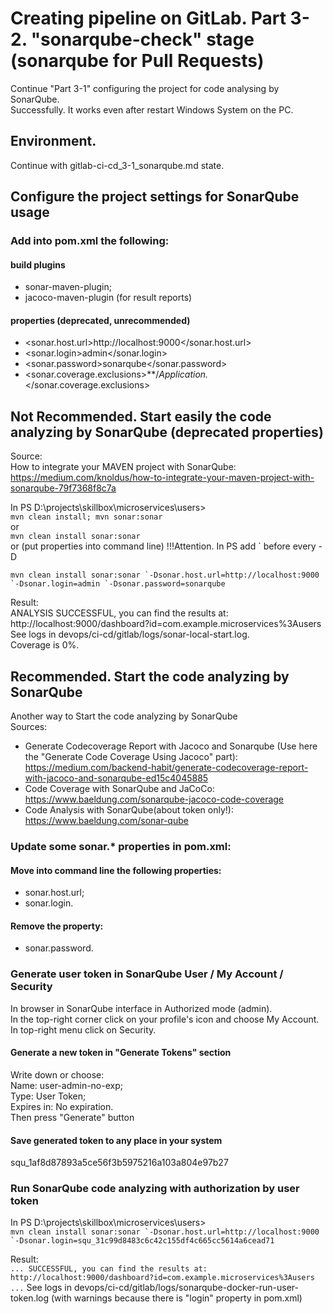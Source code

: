 # Creating pipeline on GitLab. Part 3-2. "sonarqube-check" stage (sonarqube for Pull Requests)
Continue "Part 3-1" configuring the project for code analysing by SonarQube.           
Successfully.
It works even after restart Windows System on the PC.

## Environment.
Continue with gitlab-ci-cd_3-1_sonarqube.md state.

## Configure the project settings for SonarQube usage
### Add into pom.xml the following:
#### build plugins
- sonar-maven-plugin;
- jacoco-maven-plugin (for result reports)
#### properties (deprecated, unrecommended)
- <sonar.host.url>http://localhost:9000</sonar.host.url>
- <sonar.login>admin</sonar.login>
- <sonar.password>sonarqube</sonar.password>
- <sonar.coverage.exclusions>**/*Application.*</sonar.coverage.exclusions>

## Not Recommended. Start easily the code analyzing by SonarQube (deprecated properties)
Source:             
How to integrate your MAVEN project with SonarQube: https://medium.com/knoldus/how-to-integrate-your-maven-project-with-sonarqube-79f7368f8c7a

In PS D:\projects\skillbox\microservices\users>             
``
mvn clean install;
mvn sonar:sonar
``              
or            
``
mvn clean install sonar:sonar
``          
or (put properties into command line)
!!!Attention. In PS add ` before every -D

``
mvn clean install sonar:sonar `-Dsonar.host.url=http://localhost:9000 `-Dsonar.login=admin `-Dsonar.password=sonarqube
``

Result:             
ANALYSIS SUCCESSFUL, you can find the results at: http://localhost:9000/dashboard?id=com.example.microservices%3Ausers 
See logs in devops/ci-cd/gitlab/logs/sonar-local-start.log.             
Coverage is 0%.              

## Recommended. Start the code analyzing by SonarQube
Another way to Start the code analyzing by SonarQube                
Sources:                               
- Generate Codecoverage Report with Jacoco and Sonarqube (Use here the "Generate Code Coverage Using Jacoco" part):
  https://medium.com/backend-habit/generate-codecoverage-report-with-jacoco-and-sonarqube-ed15c4045885
- Code Coverage with SonarQube and JaCoCo: https://www.baeldung.com/sonarqube-jacoco-code-coverage
- Code Analysis with SonarQube(about token only!): https://www.baeldung.com/sonar-qube

### Update some sonar.* properties in pom.xml:
#### Move into command line the following properties:       
- sonar.host.url;
- sonar.login.
#### Remove the property:
- sonar.password.

### Generate user token in SonarQube User / My Account / Security
In browser in SonarQube interface in Authorized mode (admin).              
In the top-right corner click on your profile's icon and choose My Account.                
In top-right menu click on Security.
#### Generate a new token in "Generate Tokens" section
Write down or choose:           
Name: user-admin-no-exp;    
Type: User Token;               
Expires in: No expiration.               
Then press "Generate" button
#### Save generated token to any place in your system
squ_1af8d87893a5ce56f3b5975216a103a804e97b27

### Run SonarQube code analyzing with authorization by user token 
In PS D:\projects\skillbox\microservices\users>     
``
mvn clean install sonar:sonar `-Dsonar.host.url=http://localhost:9000 `-Dsonar.login=squ_31c99d8483c6c42c155df4c665cc5614a6cead71
``

Result:         
``
...
SUCCESSFUL, you can find the results at: http://localhost:9000/dashboard?id=com.example.microservices%3Ausers
...
``
See logs in devops/ci-cd/gitlab/logs/sonarqube-docker-run-user-token.log
(with warnings because there is "login" property in pom.xml)
